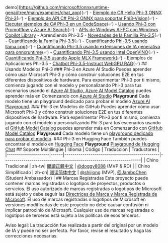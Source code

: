 
demo](https://github.com/microsoft/onnxruntime-genai/tree/main/examples/chat_app)(✅) - [Ejemplo de C# Hello Phi-3 ONNX Phi-3](https://github.com/microsoft/onnxruntime-genai/tree/main/examples/csharp/HelloPhi)(✅) - [Ejemplo de API C# Phi-3 ONNX para soportar Phi3-Vision](https://github.com/microsoft/onnxruntime-genai/tree/main/examples/csharp/HelloPhi3V)(✅) - [Ejecutar ejemplos de C# Phi-3 en un CodeSpace](./md/07.Labs/CsharpOllamaCodeSpaces/CsharpOllamaCodeSpaces.md)(✅) - [Usando Phi-3 con Promptflow y Azure AI Search](./code/07.Lab/RAG_with_PromptFlow_and_AISearch/README.md)(✅) - [APIs de Windows AI-PC con Windows Copilot Library](https://developer.microsoft.com/windows/ai/?WT.mc_id=aiml-137032-kinfeylo) - Aprendiendo Phi-3.5 - [Novedades de la Familia Phi-3.5](./md/08.Update/Phi35/010.WhatsNewInPhi35.md)(✅) - [Cuantificando la Familia Phi-3.5](./md/08.Update/Phi35/020.QuantifyingPhi35.md)(✅) - [Cuantificando Phi-3.5 usando llama.cpp](./md/08.Update/Phi35/021.UsingLlamacppQuantifyingPhi35.md)(✅) - [Cuantificando Phi-3.5 usando extensiones de IA generativa para onnxruntime](./md/08.Update/Phi35/022.UsingORTGenAIQuantifyingPhi35.md)(✅) - [Cuantificando Phi-3.5 usando Intel OpenVINO](./md/08.Update/Phi35/023.UsingIntelOpenVINOQuantifyingPhi35.md)(✅) - [Cuantificando Phi-3.5 usando Apple MLX Framework](./md/08.Update/Phi35/024.UsingAppleMLXQuantifyingPhi35.md)(✅) - Ejemplos de Aplicaciones Phi-3.5 - [Chatbot Phi-3.5-Instruct WebGPU RAG](./md/08.Update/Phi35/031.WebGPUWithPhi35Readme.md)(✅) ## Usando Modelos Phi-3 ### Phi-3 en Azure AI Studio Puedes aprender cómo usar Microsoft Phi-3 y cómo construir soluciones E2E en tus diferentes dispositivos de hardware. Para experimentar Phi-3 por ti mismo, comienza jugando con el modelo y personalizando Phi-3 para tus escenarios usando el [Azure AI Studio, Azure AI Model Catalog](https://aka.ms/phi3-azure-ai) puedes aprender más en Comenzando con [Azure AI Studio](/md/02.QuickStart/AzureAIStudio_QuickStart.md) **Playground** Cada modelo tiene un playground dedicado para probar el modelo [Azure AI Playground](https://aka.ms/try-phi3). ### Phi-3 en Modelos de GitHub Puedes aprender cómo usar Microsoft Phi-3 y cómo construir soluciones E2E en tus diferentes dispositivos de hardware. Para experimentar Phi-3 por ti mismo, comienza jugando con el modelo y personalizando Phi-3 para tus escenarios usando el [GitHub Model Catalog](https://github.com/marketplace/models?WT.mc_id=aiml-137032-kinfeylo) puedes aprender más en Comenzando con [GitHub Model Catalog](/md/02.QuickStart/GitHubModel_QuickStart.md) **Playground** Cada modelo tiene un [playground dedicado para probar el modelo](/md/02.QuickStart/GitHubModel_QuickStart.md). ### Phi-3 en Hugging Face También puedes encontrar el modelo en [Hugging Face](https://huggingface.co/microsoft) **Playground** [Playground de Hugging Chat](https://huggingface.co/chat/models/microsoft/Phi-3-mini-4k-instruct) ## Soporte Multilingüe | Idioma | Código | Traducción | Traductores | |---------------------|------|-----------------------------------------------|--------------------------------------------------------------------| | Chino Tradicional | zh-tw| [閱讀正體中文](./translations/zh-tw/README.md) | [@doggy8088](https://github.com/doggy8088) (MVP & RD) | | Chino Simplificado | zh-cn| [阅读简体中文](./translations/zh-cn/README.md) | [@shijiong](https://github.com/shijiong) (MVP), [@JamboChen](https://github.com/JamboChen) (Student Ambassador) | ## Marcas Registradas Este proyecto puede contener marcas registradas o logotipos de proyectos, productos o servicios. El uso autorizado de marcas registradas o logotipos de Microsoft está sujeto y debe seguir las [Directrices de Marca y Marca Registrada de Microsoft](https://www.microsoft.com/legal/intellectualproperty/trademarks/usage/general). El uso de marcas registradas o logotipos de Microsoft en versiones modificadas de este proyecto no debe causar confusión ni implicar patrocinio de Microsoft. Cualquier uso de marcas registradas o logotipos de terceros está sujeto a las políticas de esos terceros.

Aviso legal: La traducción fue realizada a partir del original por un modelo de IA y puede no ser perfecta. 
Por favor, revise el resultado y haga las correcciones necesarias.